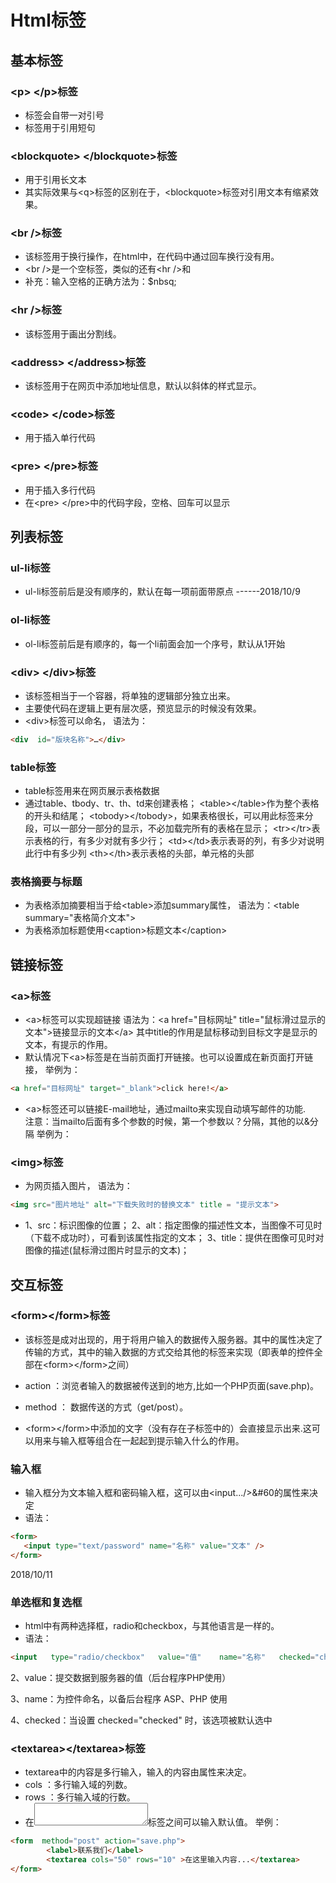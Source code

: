 # Html标签

## 基本标签

### &#60;p&#62; &#60;/p&#62;标签
* 标签会自带一对引号
* 标签用于引用短句


### &#60;blockquote&#62; &#60;/blockquote&#62;标签
* 用于引用长文本
* 其实际效果与&#60;q&#62;标签的区别在于，&#60;blockquote&#62;标签对引用文本有缩紧效果。


### &#60;br /&#62;标签
* 该标签用于换行操作，在html中，在代码中通过回车换行没有用。
* &#60;br /&#62;是一个空标签，类似的还有&#60;hr /&#62;和
* 补充：输入空格的正确方法为：$nbsq;


### &#60;hr /&#62;标签
* 该标签用于画出分割线。


### &#60;address&#62; &#60;/address&#62;标签
* 该标签用于在网页中添加地址信息，默认以斜体的样式显示。


### &#60;code&#62; &#60;/code&#62;标签
* 用于插入单行代码


### &#60;pre&#62; &#60;/pre&#62;标签
* 用于插入多行代码
* 在&#60;pre&#62; &#60;/pre&#62;中的代码字段，空格、回车可以显示




## 列表标签

### ul-li标签
* ul-li标签前后是没有顺序的，默认在每一项前面带原点
------2018/10/9


### ol-li标签
* ol-li标签前后是有顺序的，每一个li前面会加一个序号，默认从1开始


### &#60;div&#62; &#60;/div&#62;标签
* 该标签相当于一个容器，将单独的逻辑部分独立出来。
* 主要使代码在逻辑上更有层次感，预览显示的时候没有效果。
* &#60;div&#62;标签可以命名，
语法为：
```html
<div  id="版块名称">…</div>
```


### table标签
* table标签用来在网页展示表格数据
* 通过table、tbody、tr、th、td来创建表格；
    &#60;table&#62;&#60;/table&#62;作为整个表格的开头和结尾；
    &#60;tobody&#62;&#60;/tobody&#62;，如果表格很长，可以用此标签来分段，可以一部分一部分的显示，不必加载完所有的表格在显示；
    &#60;tr&#62;&#60;/tr&#62;表示表格的行，有多少对就有多少行；
    &#60;td&#62;&#60;/td&#62;表示表哥的列，有多少对说明此行中有多少列
    &#60;th&#62;&#60;/th&#62;表示表格的头部，单元格的头部



### 表格摘要与标题
* 为表格添加摘要相当于给&#60;table&#62;添加summary属性，
语法为：&#60;table summary="表格简介文本"&#62;
* 为表格添加标题使用&#60;caption&#62;标题文本&#60;/caption&#62;





## 链接标签

### &#60;a&#62;标签
* &#60;a&#62;标签可以实现超链接
语法为：&#60;a  href="目标网址"  title="鼠标滑过显示的文本"&#62;链接显示的文本&#60;/a&#62;
其中title的作用是鼠标移动到目标文字是显示的文本，有提示的作用。
* 默认情况下&#60;a&#62;标签是在当前页面打开链接。也可以设置成在新页面打开链接，
举例为：
```html
<a href="目标网址" target="_blank">click here!</a>
```
* &#60;a&#62;标签还可以链接E-mail地址，通过mailto来实现自动填写邮件的功能.  
注意：当mailto后面有多个参数的时候，第一个参数以？分隔，其他的以&分隔
举例为：


### &#60;img&#62;标签
* 为网页插入图片，
语法为：
```html
<img src="图片地址" alt="下载失败时的替换文本" title = "提示文本">
```
* 1、src：标识图像的位置；
2、alt：指定图像的描述性文本，当图像不可见时（下载不成功时），可看到该属性指定的文本；
3、title：提供在图像可见时对图像的描述(鼠标滑过图片时显示的文本)；




## 交互标签

### &#60;form&#62;&#60;/form&#62;标签
* 该标签是成对出现的，用于将用户输入的数据传入服务器。其中的属性决定了传输的方式，其中的输入数据的方式交给其他的标签来实现（即表单的控件全部在&#60;form&#62;&#60;/form&#62;之间）
* action ：浏览者输入的数据被传送到的地方,比如一个PHP页面(save.php)。
* method ： 数据传送的方式（get/post）。  

* &#60;form&#62;&#60;/form&#62;中添加的文字（没有存在子标签中的）会直接显示出来.这可以用来与输入框等组合在一起起到提示输入什么的作用。


### 输入框
* 输入框分为文本输入框和密码输入框，这可以由&#60;input.../&#62;&#60的属性来决定
* 语法：
```html
<form>
   <input type="text/password" name="名称" value="文本" />
</form>
```
2018/10/11


### 单选框和复选框
* html中有两种选择框，radio和checkbox，与其他语言是一样的。
* 语法：
```html
<input   type="radio/checkbox"   value="值"    name="名称"   checked="checked"/>
```
2、value：提交数据到服务器的值（后台程序PHP使用）

3、name：为控件命名，以备后台程序 ASP、PHP 使用

4、checked：当设置 checked="checked" 时，该选项被默认选中

### &#60;textarea&#62;&#60;/textarea&#62;标签
* textarea中的内容是多行输入，输入的内容由属性来决定。
* cols ：多行输入域的列数。
* rows ：多行输入域的行数。
* 在<textarea></textarea>标签之间可以输入默认值。
举例：
```html
<form  method="post" action="save.php">
        <label>联系我们</label>
        <textarea cols="50" rows="10" >在这里输入内容...</textarea>
</form>

```



